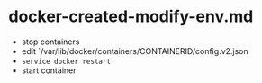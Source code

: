 # docker-created-modify-env.md

- stop containers
- edit `/var/lib/docker/containers/CONTAINERID/config.v2.json
- `service docker restart`
- start container

